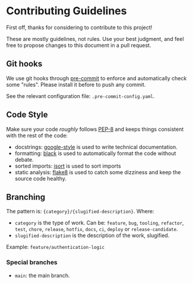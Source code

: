 # Contributing Guidelines

First off, thanks for considering to contribute to this project!

These are mostly guidelines, not rules. Use your best judgment, and feel free to propose changes to this document in a pull request.

## Git hooks

We use git hooks through [pre-commit](https://pre-commit.com/) to enforce and automatically check some "rules". Please install it before to push any commit.

See the relevant configuration file: `.pre-commit-config.yaml`.

## Code Style

Make sure your code *roughly* follows [PEP-8](https://www.python.org/dev/peps/pep-0008/) and keeps things consistent with the rest of the code:

- docstrings: [google-style](https://www.sphinx-doc.org/en/master/usage/extensions/example_google.html) is used to write technical documentation.
- formatting: [black](https://black.readthedocs.io/) is used to automatically format the code without debate.
- sorted imports: [isort](https://pycqa.github.io/isort/) is used to sort imports
- static analysis: [flake8](https://flake8.pycqa.org/en/latest/) is used to catch some dizziness and keep the source code healthy.

## Branching

The pattern is: `{category}/{slugified-description}`. Where:

- `category` is the type of work. Can be: `feature`, `bug`, `tooling`, `refactor`, `test`, `chore`, `release`, `hotfix`, `docs`, `ci`, `deploy` or `release-candidate`.
- `slugified-description` is the description of the work, slugified.

Example: `feature/authentication-logic`

### Special branches

- `main`: the main branch.
